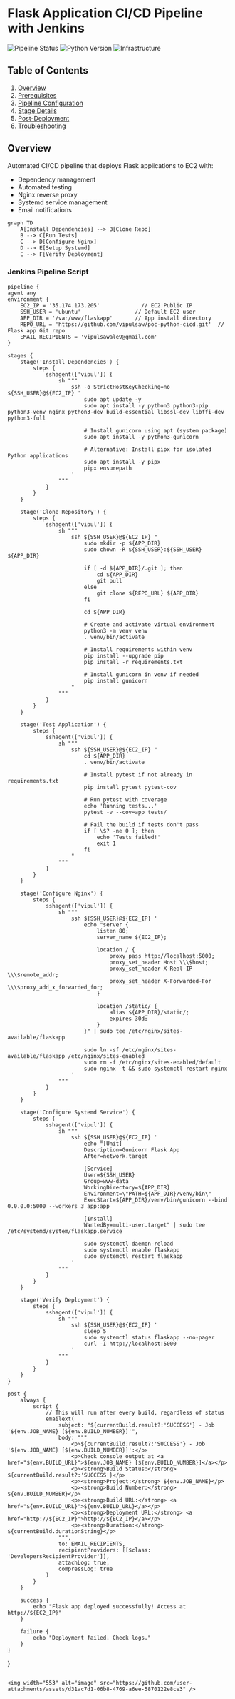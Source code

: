 # Flask Application CI/CD Pipeline with Jenkins

![Pipeline Status](https://img.shields.io/badge/pipeline-success-brightgreen) 
![Python Version](https://img.shields.io/badge/python-3.x-blue)
![Infrastructure](https://img.shields.io/badge/infrastructure-AWS%20EC2-orange)

## Table of Contents
1. [Overview](#overview)
2. [Prerequisites](#prerequisites)
3. [Pipeline Configuration](#pipeline-configuration)
4. [Stage Details](#stage-details)
5. [Post-Deployment](#post-deployment)
6. [Troubleshooting](#troubleshooting)


## Overview
Automated CI/CD pipeline that deploys Flask applications to EC2 with:
- Dependency management
- Automated testing
- Nginx reverse proxy
- Systemd service management
- Email notifications

```mermaid
graph TD
    A[Install Dependencies] --> B[Clone Repo]
    B --> C[Run Tests]
    C --> D[Configure Nginx]
    D --> E[Setup Systemd]
    E --> F[Verify Deployment]

```
### Jenkins Pipeline Script
    pipeline {   
    agent any
    environment {
        EC2_IP = '35.174.173.205'             // EC2 Public IP
        SSH_USER = 'ubuntu'                 // Default EC2 user
        APP_DIR = '/var/www/flaskapp'       // App install directory
        REPO_URL = 'https://github.com/vipulsaw/poc-python-cicd.git'  // Flask app Git repo
        EMAIL_RECIPIENTS = 'vipulsawale9@gmail.com'
    }
    
    stages {
        stage('Install Dependencies') {
            steps {
                sshagent(['vipul']) {
                    sh """
                        ssh -o StrictHostKeyChecking=no ${SSH_USER}@${EC2_IP} '
                            sudo apt update -y
                            sudo apt install -y python3 python3-pip python3-venv nginx python3-dev build-essential libssl-dev libffi-dev python3-full
                            
                            # Install gunicorn using apt (system package)
                            sudo apt install -y python3-gunicorn
                            
                            # Alternative: Install pipx for isolated Python applications
                            sudo apt install -y pipx
                            pipx ensurepath
                        '
                    """
                }
            }
        }
        
        stage('Clone Repository') {
            steps {
                sshagent(['vipul']) {
                    sh """
                        ssh ${SSH_USER}@${EC2_IP} "
                            sudo mkdir -p ${APP_DIR}
                            sudo chown -R ${SSH_USER}:${SSH_USER} ${APP_DIR}
                            
                            if [ -d ${APP_DIR}/.git ]; then
                                cd ${APP_DIR}
                                git pull
                            else
                                git clone ${REPO_URL} ${APP_DIR}
                            fi
                            
                            cd ${APP_DIR}
                            
                            # Create and activate virtual environment
                            python3 -m venv venv
                            . venv/bin/activate
                            
                            # Install requirements within venv
                            pip install --upgrade pip
                            pip install -r requirements.txt
                            
                            # Install gunicorn in venv if needed
                            pip install gunicorn
                        "
                    """
                }
            }
        }
        
        stage('Test Application') {
            steps {
                sshagent(['vipul']) {
                    sh """
                        ssh ${SSH_USER}@${EC2_IP} "
                            cd ${APP_DIR}
                            . venv/bin/activate
                            
                            # Install pytest if not already in requirements.txt
                            pip install pytest pytest-cov
                            
                            # Run pytest with coverage
                            echo 'Running tests...'
                            pytest -v --cov=app tests/
                            
                            # Fail the build if tests don't pass
                            if [ \$? -ne 0 ]; then
                                echo 'Tests failed!'
                                exit 1
                            fi
                        "
                    """
                }
            }
        }
        
        stage('Configure Nginx') {
            steps {
                sshagent(['vipul']) {
                    sh """
                        ssh ${SSH_USER}@${EC2_IP} '
                            echo "server {
                                listen 80;
                                server_name ${EC2_IP};
                                
                                location / {
                                    proxy_pass http://localhost:5000;
                                    proxy_set_header Host \\\$host;
                                    proxy_set_header X-Real-IP \\\$remote_addr;
                                    proxy_set_header X-Forwarded-For \\\$proxy_add_x_forwarded_for;
                                }
                                
                                location /static/ {
                                    alias ${APP_DIR}/static/;
                                    expires 30d;
                                }
                            }" | sudo tee /etc/nginx/sites-available/flaskapp
                            
                            sudo ln -sf /etc/nginx/sites-available/flaskapp /etc/nginx/sites-enabled
                            sudo rm -f /etc/nginx/sites-enabled/default
                            sudo nginx -t && sudo systemctl restart nginx
                        '
                    """
                }
            }
        }
        
        stage('Configure Systemd Service') {
            steps {
                sshagent(['vipul']) {
                    sh """
                        ssh ${SSH_USER}@${EC2_IP} '
                            echo "[Unit]
                            Description=Gunicorn Flask App
                            After=network.target
                            
                            [Service]
                            User=${SSH_USER}
                            Group=www-data
                            WorkingDirectory=${APP_DIR}
                            Environment=\"PATH=${APP_DIR}/venv/bin\"
                            ExecStart=${APP_DIR}/venv/bin/gunicorn --bind 0.0.0.0:5000 --workers 3 app:app
                            
                            [Install]
                            WantedBy=multi-user.target" | sudo tee /etc/systemd/system/flaskapp.service
                            
                            sudo systemctl daemon-reload
                            sudo systemctl enable flaskapp
                            sudo systemctl restart flaskapp
                        '
                    """
                }
            }
        }
        
        stage('Verify Deployment') {
            steps {
                sshagent(['vipul']) {
                    sh """
                        ssh ${SSH_USER}@${EC2_IP} '
                            sleep 5
                            sudo systemctl status flaskapp --no-pager
                            curl -I http://localhost:5000
                        '
                    """
                }
            }
        }
    }
    
    post {
        always {
            script {
                // This will run after every build, regardless of status
                emailext(
                    subject: "${currentBuild.result?:'SUCCESS'} - Job '${env.JOB_NAME} [${env.BUILD_NUMBER}]'",
                    body: """
                        <p>${currentBuild.result?:'SUCCESS'} - Job '${env.JOB_NAME} [${env.BUILD_NUMBER}]':</p>
                        <p>Check console output at <a href="${env.BUILD_URL}">${env.JOB_NAME} [${env.BUILD_NUMBER}]</a></p>
                        <p><strong>Build Status:</strong> ${currentBuild.result?:'SUCCESS'}</p>
                        <p><strong>Project:</strong> ${env.JOB_NAME}</p>
                        <p><strong>Build Number:</strong> ${env.BUILD_NUMBER}</p>
                        <p><strong>Build URL:</strong> <a href="${env.BUILD_URL}">${env.BUILD_URL}</a></p>
                        <p><strong>Deployment URL:</strong> <a href="http://${EC2_IP}">http://${EC2_IP}</a></p>
                        <p><strong>Duration:</strong> ${currentBuild.durationString}</p>
                    """,
                    to: EMAIL_RECIPIENTS,
                    recipientProviders: [[$class: 'DevelopersRecipientProvider']],
                    attachLog: true,
                    compressLog: true
                )
            }
        }
        
        success {
            echo "Flask app deployed successfully! Access at http://${EC2_IP}"
        }
        
        failure {
            echo "Deployment failed. Check logs."
        }
    }
}
```

<img width="553" alt="image" src="https://github.com/user-attachments/assets/d31ac7d1-06b8-4769-a6ee-5870122e8ce3" />

